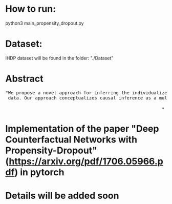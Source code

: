 # How to run:
python3 main_propensity_dropout.py

# Dataset:
IHDP dataset will be found in the folder: "./Dataset"

# Abstract
<pre>
"We propose a novel approach for inferring the individualized causal effects of a treatment (intervention) from observational<br/> data. Our approach conceptualizes causal inference as a multitask learning problem; we model a subject's potential outcomes using a deep multitask network with a set of shared layers among the factual and counterfactual outcomes, and a set of outcome-specific layers. The impact of selection bias in the observational data is alleviated via a propensity-dropout regularization scheme, in which the network is thinned for every training example via a dropout probability that depends on the associated propensity score. The network is trained in alternating phases, where in each phase we use the training examples of one of the two potential outcomes (treated and control populations) to update the weights of the shared layers and the respective outcome-specific layers. Experiments conducted on data based on a real-world observational study show that our algorithm outperforms the state-of-the-art." <br/>
                                                         <i> • Ahmed M. Alaa • Michael Weisz • Mihaela van der Schaar</i></pre>

# Implementation of the paper "Deep Counterfactual Networks with Propensity-Dropout"(https://arxiv.org/pdf/1706.05966.pdf) in pytorch

# Details will be added soon
